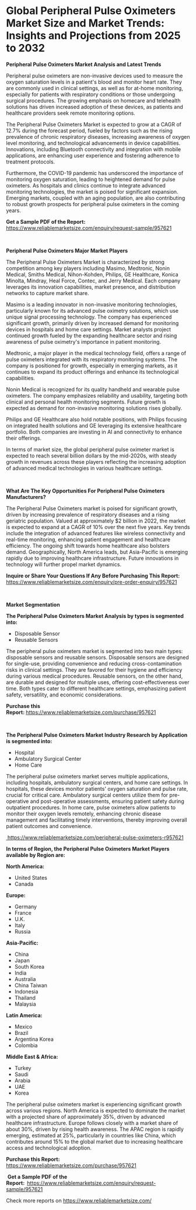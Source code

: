 <p><h1>Global Peripheral Pulse Oximeters Market Size and Market Trends: Insights and Projections from 2025 to 2032</h1></p><p><strong>Peripheral Pulse Oximeters Market Analysis and Latest Trends</strong></p>
<p><p>Peripheral pulse oximeters are non-invasive devices used to measure the oxygen saturation levels in a patient's blood and monitor heart rate. They are commonly used in clinical settings, as well as for at-home monitoring, especially for patients with respiratory conditions or those undergoing surgical procedures. The growing emphasis on homecare and telehealth solutions has driven increased adoption of these devices, as patients and healthcare providers seek remote monitoring options.</p><p>The Peripheral Pulse Oximeters Market is expected to grow at a CAGR of 12.7% during the forecast period, fueled by factors such as the rising prevalence of chronic respiratory diseases, increasing awareness of oxygen level monitoring, and technological advancements in device capabilities. Innovations, including Bluetooth connectivity and integration with mobile applications, are enhancing user experience and fostering adherence to treatment protocols.</p><p>Furthermore, the COVID-19 pandemic has underscored the importance of monitoring oxygen saturation, leading to heightened demand for pulse oximeters. As hospitals and clinics continue to integrate advanced monitoring technologies, the market is poised for significant expansion. Emerging markets, coupled with an aging population, are also contributing to robust growth prospects for peripheral pulse oximeters in the coming years.</p></p>
<p><strong>Get a Sample PDF of the Report:&nbsp;</strong> <a href="https://www.reliablemarketsize.com/enquiry/request-sample/957621?utm_campaign=2996&utm_medium=2&utm_source=Github&utm_content=ia&utm_term=21032025&utm_id=peripheral-pulse-oximeters">https://www.reliablemarketsize.com/enquiry/request-sample/957621</a></p>
<p>&nbsp;</p>
<p><strong>Peripheral Pulse Oximeters Major Market Players</strong></p>
<p><p>The Peripheral Pulse Oximeters Market is characterized by strong competition among key players including Masimo, Medtronic, Nonin Medical, Smiths Medical, Nihon-Kohden, Philips, GE Healthcare, Konica Minolta, Mindray, Heal Force, Contec, and Jerry Medical. Each company leverages its innovation capabilities, market presence, and distribution networks to capture market share.</p><p>Masimo is a leading innovator in non-invasive monitoring technologies, particularly known for its advanced pulse oximetry solutions, which use unique signal processing technology. The company has experienced significant growth, primarily driven by increased demand for monitoring devices in hospitals and home care settings. Market analysts project continued growth fueled by the expanding healthcare sector and rising awareness of pulse oximetry's importance in patient monitoring.</p><p>Medtronic, a major player in the medical technology field, offers a range of pulse oximeters integrated with its respiratory monitoring systems. The company is positioned for growth, especially in emerging markets, as it continues to expand its product offerings and enhance its technological capabilities.</p><p>Nonin Medical is recognized for its quality handheld and wearable pulse oximeters. The company emphasizes reliability and usability, targeting both clinical and personal health monitoring segments. Future growth is expected as demand for non-invasive monitoring solutions rises globally.</p><p>Philips and GE Healthcare also hold notable positions, with Philips focusing on integrated health solutions and GE leveraging its extensive healthcare portfolio. Both companies are investing in AI and connectivity to enhance their offerings.</p><p>In terms of market size, the global peripheral pulse oximeter market is expected to reach several billion dollars by the mid-2020s, with steady growth in revenues across these players reflecting the increasing adoption of advanced medical technologies in various healthcare settings.</p></p>
<p>&nbsp;</p>
<p><strong>What Are The Key Opportunities For Peripheral Pulse Oximeters Manufacturers?</strong></p>
<p><p>The Peripheral Pulse Oximeters market is poised for significant growth, driven by increasing prevalence of respiratory diseases and a rising geriatric population. Valued at approximately $2 billion in 2022, the market is expected to expand at a CAGR of 10% over the next five years. Key trends include the integration of advanced features like wireless connectivity and real-time monitoring, enhancing patient engagement and healthcare efficiency. The ongoing shift towards home healthcare also bolsters demand. Geographically, North America leads, but Asia-Pacific is emerging rapidly due to improving healthcare infrastructure. Future innovations in technology will further propel market dynamics.</p></p>
<p><strong>Inquire or Share Your Questions If Any Before Purchasing This Report:</strong> <a href="https://www.reliablemarketsize.com/enquiry/pre-order-enquiry/957621?utm_campaign=2996&utm_medium=2&utm_source=Github&utm_content=ia&utm_term=21032025&utm_id=peripheral-pulse-oximeters">https://www.reliablemarketsize.com/enquiry/pre-order-enquiry/957621</a></p>
<p>&nbsp;</p>
<p><strong>Market Segmentation</strong></p>
<p><strong>The Peripheral Pulse Oximeters Market Analysis by types is segmented into:</strong></p>
<p><ul><li>Disposable Sensor</li><li>Reusable Sensors</li></ul></p>
<p><p>The peripheral pulse oximeters market is segmented into two main types: disposable sensors and reusable sensors. Disposable sensors are designed for single-use, providing convenience and reducing cross-contamination risks in clinical settings. They are favored for their hygiene and efficiency during various medical procedures. Reusable sensors, on the other hand, are durable and designed for multiple uses, offering cost-effectiveness over time. Both types cater to different healthcare settings, emphasizing patient safety, versatility, and economic considerations.</p></p>
<p><strong>Purchase this Report:&nbsp;</strong><a href="https://www.reliablemarketsize.com/purchase/957621?utm_campaign=2996&utm_medium=2&utm_source=Github&utm_content=ia&utm_term=21032025&utm_id=peripheral-pulse-oximeters">https://www.reliablemarketsize.com/purchase/957621</a></p>
<p>&nbsp;</p>
<p><strong>The Peripheral Pulse Oximeters Market Industry Research by Application is segmented into:</strong></p>
<p><ul><li>Hospital</li><li>Ambulatory Surgical Center</li><li>Home Care</li></ul></p>
<p><p>The peripheral pulse oximeters market serves multiple applications, including hospitals, ambulatory surgical centers, and home care settings. In hospitals, these devices monitor patients' oxygen saturation and pulse rate, crucial for critical care. Ambulatory surgical centers utilize them for pre-operative and post-operative assessments, ensuring patient safety during outpatient procedures. In home care, pulse oximeters allow patients to monitor their oxygen levels remotely, enhancing chronic disease management and facilitating timely interventions, thereby improving overall patient outcomes and convenience.</p></p>
<p><a href="https://www.reliablemarketsize.com/peripheral-pulse-oximeters-r957621?utm_campaign=2996&utm_medium=2&utm_source=Github&utm_content=ia&utm_term=21032025&utm_id=peripheral-pulse-oximeters">&nbsp;https://www.reliablemarketsize.com/peripheral-pulse-oximeters-r957621</a></p>
<p><strong>In terms of Region, the Peripheral Pulse Oximeters Market Players available by Region are:</strong></p>
<p>
    <p> <strong> North America: </strong>
        <ul>
            <li>United States</li>
            <li>Canada</li>
        </ul>
        </p> 
    <p> <strong> Europe: </strong>
        <ul>
            <li>Germany</li>
            <li>France</li>
            <li>U.K.</li>
            <li>Italy</li>
            <li>Russia</li>
        </ul>
        </p> 
    <p> <strong> Asia-Pacific: </strong>
        <ul>
            <li>China</li>
            <li>Japan</li>
            <li>South Korea</li>
            <li>India</li>
            <li>Australia</li>
            <li>China Taiwan</li>
            <li>Indonesia</li>
            <li>Thailand</li>
            <li>Malaysia</li>
        </ul>
        </p> 
    <p> <strong> Latin America: </strong>
        <ul>
            <li>Mexico</li>
            <li>Brazil</li>
            <li>Argentina Korea</li>
            <li>Colombia</li>
        </ul>
        </p> 
    <p> <strong> Middle East & Africa: </strong>
        <ul>
            <li>Turkey</li>
            <li>Saudi</li>
            <li>Arabia</li>
            <li>UAE</li>
            <li>Korea</li>
        </ul>
    </p>
    </p>
<p><p>The peripheral pulse oximeters market is experiencing significant growth across various regions. North America is expected to dominate the market with a projected share of approximately 35%, driven by advanced healthcare infrastructure. Europe follows closely with a market share of about 30%, driven by rising health awareness. The APAC region is rapidly emerging, estimated at 25%, particularly in countries like China, which contributes around 15% to the global market due to increasing healthcare access and technological adoption.</p></p>
<p><strong>Purchase this Report: </strong><a href="https://www.reliablemarketsize.com/purchase/957621?utm_campaign=2996&utm_medium=2&utm_source=Github&utm_content=ia&utm_term=21032025&utm_id=peripheral-pulse-oximeters">https://www.reliablemarketsize.com/purchase/957621</a></p>
<p>&nbsp;<strong>Get a Sample PDF of the Report:&nbsp;&nbsp;</strong><a href="https://www.reliablemarketsize.com/enquiry/request-sample/957621?utm_campaign=2996&utm_medium=2&utm_source=Github&utm_content=ia&utm_term=21032025&utm_id=peripheral-pulse-oximeters">https://www.reliablemarketsize.com/enquiry/request-sample/957621</a></p>
<p><strong></strong></p>
<p>Check more reports on <a href="https://www.reliablemarketsize.com/?utm_campaign=2996&utm_medium=2&utm_source=Github&utm_content=ia&utm_term=21032025&utm_id=peripheral-pulse-oximeters">https://www.reliablemarketsize.com/</a></p>